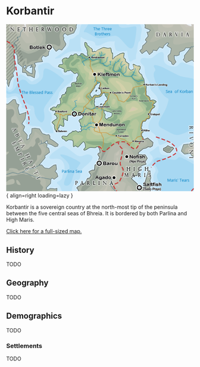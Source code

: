 # Korbantir

![Korbantir](../../assets/images/korbantir-map-tiny.png){ align=right loading=lazy }

Korbantir is a sovereign country at the north-most tip of the peninsula between the five central seas of Bhreia. It is bordered by both Parlina and High Maris.

[Click here for a full-sized map.](../../assets/images/korbantir-map-full.png)

## History

TODO

## Geography

TODO

## Demographics

TODO

### Settlements

TODO